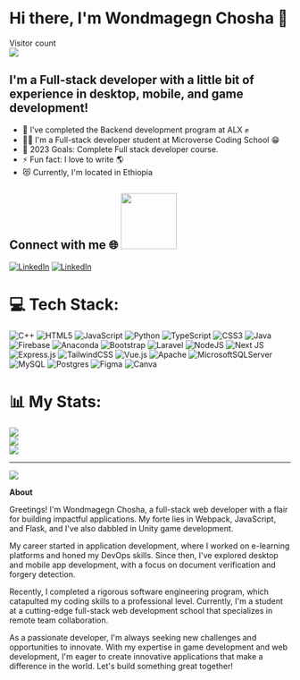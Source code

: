 # Hi there, I'm Wondmagegn Chosha 👋 

<p align="left"> 
  Visitor count<br>
  <img src="https://profile-counter.glitch.me/wacoo/count.svg" />
</p>

## I'm a Full-stack developer with a little bit of experience in desktop, mobile, and game development!

- 🌱 I’ve completed the Backend development program at ALX ✊
- 🧑‍🎓 I'm a Full-stack developer student at Microverse Coding School 😁
- 🥅 2023 Goals: Complete Full stack developer course.
- ⚡ Fun fact: I love to write 🌎
- 😻 Currently, I'm located in Ethiopia

## Connect  with me 🌐 <img src='https://raw.githubusercontent.com/ShahriarShafin/ShahriarShafin/main/Assets/handshake.gif' width="100px">
[![LinkedIn](https://img.shields.io/badge/LinkedIn-%230077B5.svg?logo=linkedin&logoColor=white)](https://linkedin.com/in/wondmagegn-abriham-b867289a) 
[![LinkedIn](https://img.shields.io/badge/Twitter-%230077B5.svg?logo=twitter&logoColor=white)](https://twitter.com/wabaham9) 

# 💻 Tech Stack:
![C++](https://img.shields.io/badge/c++-%2300599C.svg?style=flat-square&logo=c%2B%2B&logoColor=white) ![HTML5](https://img.shields.io/badge/html5-%23E34F26.svg?style=flat-square&logo=html5&logoColor=white) ![JavaScript](https://img.shields.io/badge/javascript-%23323330.svg?style=flat-square&logo=javascript&logoColor=%23F7DF1E) ![Python](https://img.shields.io/badge/python-3670A0?style=flat-square&logo=python&logoColor=ffdd54) ![TypeScript](https://img.shields.io/badge/typescript-%23007ACC.svg?style=flat-square&logo=typescript&logoColor=white) ![CSS3](https://img.shields.io/badge/css3-%231572B6.svg?style=flat-square&logo=css3&logoColor=white) ![Java](https://img.shields.io/badge/java-%23ED8B00.svg?style=flat-square&logo=java&logoColor=white) ![Firebase](https://img.shields.io/badge/firebase-%23039BE5.svg?style=flat-square&logo=firebase) ![Anaconda](https://img.shields.io/badge/Anaconda-%2344A833.svg?style=flat-square&logo=anaconda&logoColor=white) ![Bootstrap](https://img.shields.io/badge/bootstrap-%23563D7C.svg?style=flat-square&logo=bootstrap&logoColor=white) ![Laravel](https://img.shields.io/badge/laravel-%23FF2D20.svg?style=flat-square&logo=laravel&logoColor=white) ![NodeJS](https://img.shields.io/badge/node.js-6DA55F?style=flat-square&logo=node.js&logoColor=white) ![Next JS](https://img.shields.io/badge/Next-black?style=flat-square&logo=next.js&logoColor=white) ![Express.js](https://img.shields.io/badge/express.js-%23404d59.svg?style=flat-square&logo=express&logoColor=%2361DAFB) ![TailwindCSS](https://img.shields.io/badge/tailwindcss-%2338B2AC.svg?style=flat-square&logo=tailwind-css&logoColor=white) ![Vue.js](https://img.shields.io/badge/vuejs-%2335495e.svg?style=flat-square&logo=vuedotjs&logoColor=%234FC08D) ![Apache](https://img.shields.io/badge/apache-%23D42029.svg?style=flat-square&logo=apache&logoColor=white) ![MicrosoftSQLServer](https://img.shields.io/badge/Microsoft%20SQL%20Sever-CC2927?style=flat-square&logo=microsoft%20sql%20server&logoColor=white) ![MySQL](https://img.shields.io/badge/mysql-%2300f.svg?style=flat-square&logo=mysql&logoColor=white) ![Postgres](https://img.shields.io/badge/postgres-%23316192.svg?style=flat-square&logo=postgresql&logoColor=white) 	![Figma](https://img.shields.io/badge/figma-%23F24E1E.svg?style=flat-square&logo=figma&logoColor=white) ![Canva](https://img.shields.io/badge/Canva-%2300C4CC.svg?style=flat-square&logo=Canva&logoColor=white)
# 📊 My Stats:
![](https://github-readme-stats.vercel.app/api?username=wacoo&theme=react&hide_border=false&include_all_commits=true&count_private=true)<br/>
![](https://github-readme-streak-stats.herokuapp.com/?user=wacoo&theme=react&hide_border=false)<br/>
![](https://github-readme-stats.vercel.app/api/top-langs/?username=wacoo&theme=react&hide_border=false&include_all_commits=true&count_private=true&layout=compact)


---
[![](https://visitcount.itsvg.in/api?id=mulugithub&icon=0&color=0)](https://visitcount.itsvg.in)



**About**

Greetings! I'm Wondmagegn Chosha, a full-stack web developer with a flair for building impactful applications. My forte lies in Webpack, JavaScript, and Flask, and I've also dabbled in Unity game development.

My career started in application development, where I worked on e-learning platforms and honed my DevOps skills. Since then, I've explored desktop and mobile app development, with a focus on document verification and forgery detection.

Recently, I completed a rigorous software engineering program, which catapulted my coding skills to a professional level. Currently, I'm a student at a cutting-edge full-stack web development school that specializes in remote team collaboration.

As a passionate developer, I'm always seeking new challenges and opportunities to innovate. With my expertise in game development and web development, I'm eager to create innovative applications that make a difference in the world. Let's build something great together!
<!-- 👋 Hi, I’m @wacoo, a Fullstack Developer, Game Designer, Software Engineer.
- 🎸I play the guitar and 🖋️ write in my free time. 
- 📫 You can reach me at wabaham9@gmail.com, +251920712850

<!---
wacoo/wacoo is a ✨ special ✨ repository because its `README.md` (this file) appears on your GitHub profile.
You can click the Preview link to take a look at your changes.

Coding Styles

[![js-semistandard-style](https://raw.githubusercontent.com/standard/semistandard/master/badge.svg)](https://github.com/standard/semistandard)

Programming languages

![C](https://img.shields.io/badge/c-%2300599C.svg?style=for-the-badge&logo=c&logoColor=white)
![C#](https://img.shields.io/badge/c%23-%23239120.svg?style=for-the-badge&logo=c-sharp&logoColor=white)
![C++](https://img.shields.io/badge/c++-%2300599C.svg?style=for-the-badge&logo=c%2B%2B&logoColor=white)
![CSS3](https://img.shields.io/badge/css3-%231572B6.svg?style=for-the-badge&logo=css3&logoColor=white)
![HTML5](https://img.shields.io/badge/html5-%23E34F26.svg?style=for-the-badge&logo=html5&logoColor=white)
![Java](https://img.shields.io/badge/java-%23ED8B00.svg?style=for-the-badge&logo=java&logoColor=white)
![Python](https://img.shields.io/badge/python-3670A0?style=for-the-badge&logo=python&logoColor=ffdd54)
![Shell Script](https://img.shields.io/badge/shell_script-%23121011.svg?style=for-the-badge&logo=gnu-bash&logoColor=white)
![Windows Terminal](https://img.shields.io/badge/Windows%20Terminal-%234D4D4D.svg?style=for-the-badge&logo=windows-terminal&logoColor=white)

Frameworks

![.Net](https://img.shields.io/badge/.NET-5C2D91?style=for-the-badge&logo=.net&logoColor=white)
![Drupal](https://img.shields.io/badge/drupal-%230678BE.svg?style=for-the-badge&logo=drupal&logoColor=white)
![Express.js](https://img.shields.io/badge/express.js-%23404d59.svg?style=for-the-badge&logo=express&logoColor=%2361DAFB)
![Flask](https://img.shields.io/badge/flask-%23000.svg?style=for-the-badge&logo=flask&logoColor=white)
![Jinja](https://img.shields.io/badge/jinja-white.svg?style=for-the-badge&logo=jinja&logoColor=black)
![NodeJS](https://img.shields.io/badge/node.js-6DA55F?style=for-the-badge&logo=node.js&logoColor=white)
![WordPress](https://img.shields.io/badge/WordPress-%23117AC9.svg?style=for-the-badge&logo=WordPress&logoColor=white)

Databases

![MariaDB](https://img.shields.io/badge/MariaDB-003545?style=for-the-badge&logo=mariadb&logoColor=white)
![MySQL](https://img.shields.io/badge/mysql-%2300f.svg?style=for-the-badge&logo=mysql&logoColor=white)
![SQLite](https://img.shields.io/badge/sqlite-%2307405e.svg?style=for-the-badge&logo=sqlite&logoColor=white)
![MicrosoftSQLServer](https://img.shields.io/badge/Microsoft%20SQL%20Server-CC2927?style=for-the-badge&logo=microsoft%20sql%20server&logoColor=white)

Game Engines

![Unity](https://img.shields.io/badge/unity-%23000000.svg?style=for-the-badge&logo=unity&logoColor=white) -->
